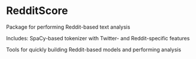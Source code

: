# RedditScore
Package for performing Reddit-based text analysis

Includes:
SpaCy-based tokenizer with Twitter- and Reddit-specific features

Tools for quickly building Reddit-based models and performing analysis